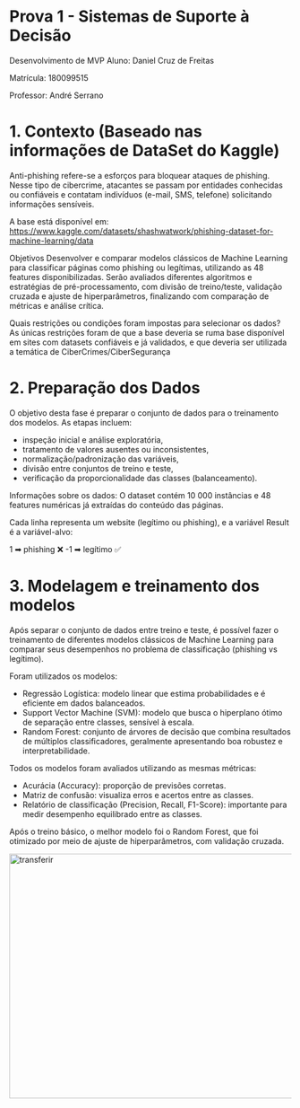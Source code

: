 # Prova 1 - Sistemas de Suporte à Decisão
Desenvolvimento de MVP
Aluno: Daniel Cruz de Freitas

Matrícula: 180099515

Professor: André Serrano

# 1. Contexto (Baseado nas informações de DataSet do Kaggle)
Anti-phishing refere-se a esforços para bloquear ataques de phishing. Nesse tipo de cibercrime, atacantes se passam por entidades conhecidas ou confiáveis e contatam indivíduos (e-mail, SMS, telefone) solicitando informações sensíveis.

A base está disponível em: https://www.kaggle.com/datasets/shashwatwork/phishing-dataset-for-machine-learning/data

Objetivos
Desenvolver e comparar modelos clássicos de Machine Learning para classificar páginas como phishing ou legítimas, utilizando as 48 features disponibilizadas. Serão avaliados diferentes algoritmos e estratégias de pré-processamento, com divisão de treino/teste, validação cruzada e ajuste de hiperparâmetros, finalizando com comparação de métricas e análise crítica.

Quais restrições ou condições foram impostas para selecionar os dados?
As únicas restrições foram de que a base deveria se ruma base disponível em sites com datasets confiáveis e já validados, e que deveria ser utilizada a temática de CiberCrimes/CiberSegurança

# 2. Preparação dos Dados
O objetivo desta fase é preparar o conjunto de dados para o treinamento dos modelos. As etapas incluem:

* inspeção inicial e análise exploratória,
* tratamento de valores ausentes ou inconsistentes,
* normalização/padronização das variáveis,
* divisão entre conjuntos de treino e teste,
* verificação da proporcionalidade das classes (balanceamento).

Informações sobre os dados: O dataset contém 10 000 instâncias e 48 features numéricas já extraídas do conteúdo das páginas.

Cada linha representa um website (legítimo ou phishing), e a variável Result é a variável-alvo:

1 ➡ phishing ❌
-1 ➡ legítimo ✅

# 3. Modelagem e treinamento dos modelos
Após separar o conjunto de dados entre treino e teste, é possível fazer o treinamento de diferentes modelos clássicos de Machine Learning para comparar seus desempenhos no problema de classificação (phishing vs legítimo).

Foram utilizados os modelos:

* Regressão Logística: modelo linear que estima probabilidades e é eficiente em dados balanceados.
* Support Vector Machine (SVM): modelo que busca o hiperplano ótimo de separação entre classes, sensível à escala.
* Random Forest: conjunto de árvores de decisão que combina resultados de múltiplos classificadores, geralmente apresentando boa robustez e interpretabilidade.

Todos os modelos foram avaliados utilizando as mesmas métricas:

* Acurácia (Accuracy): proporção de previsões corretas.
* Matriz de confusão: visualiza erros e acertos entre as classes.
* Relatório de classificação (Precision, Recall, F1-Score): importante para medir desempenho equilibrado entre as classes.

Após o treino básico, o melhor modelo foi o Random Forest, que foi otimizado por meio de ajuste de hiperparâmetros, com validação cruzada.

<img width="584" height="436" alt="transferir" src="https://github.com/user-attachments/assets/e7daa2e1-8753-4bfc-883e-8bed10ab0071" />

